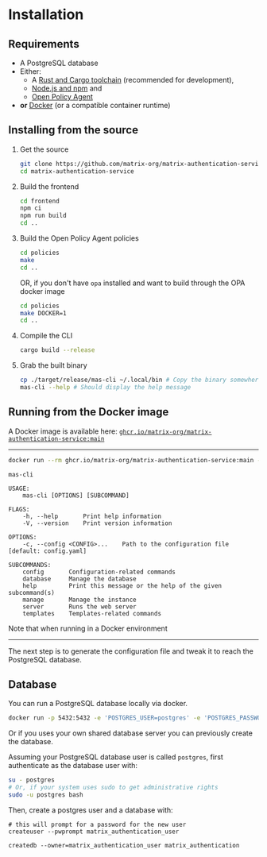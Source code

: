 # Installation

## Requirements

 - A PostgreSQL database
 - Either:
   - A [Rust and Cargo toolchain](https://www.rust-lang.org/learn/get-started) (recommended for development),
   - [Node.js and npm](https://nodejs.org/) and
   - [Open Policy Agent](https://www.openpolicyagent.org/docs/latest/#1-download-opa)
 - **or** [Docker](https://www.docker.com/get-started) (or a compatible container runtime)

## Installing from the source

1. Get the source
   ```sh
   git clone https://github.com/matrix-org/matrix-authentication-service.git
   cd matrix-authentication-service
   ```
1. Build the frontend
   ```sh
   cd frontend
   npm ci
   npm run build
   cd ..
   ```
1. Build the Open Policy Agent policies
   ```sh
   cd policies
   make
   cd ..
   ```
   OR, if you don't have `opa` installed and want to build through the OPA docker image
   ```sh
   cd policies
   make DOCKER=1
   cd ..
   ```
1. Compile the CLI
   ```sh
   cargo build --release
   ```
1. Grab the built binary
   ```sh
   cp ./target/release/mas-cli ~/.local/bin # Copy the binary somewhere in $PATH
   mas-cli --help # Should display the help message
   ```

## Running from the Docker image

A Docker image is available here: [`ghcr.io/matrix-org/matrix-authentication-service:main`](https://ghcr.io/matrix-org/matrix-authentication-service:main)

---

```sh
docker run --rm ghcr.io/matrix-org/matrix-authentication-service:main --help
```
```
mas-cli

USAGE:
    mas-cli [OPTIONS] [SUBCOMMAND]

FLAGS:
    -h, --help       Print help information
    -V, --version    Print version information

OPTIONS:
    -c, --config <CONFIG>...    Path to the configuration file [default: config.yaml]

SUBCOMMANDS:
    config       Configuration-related commands
    database     Manage the database
    help         Print this message or the help of the given subcommand(s)
    manage       Manage the instance
    server       Runs the web server
    templates    Templates-related commands
```

Note that when running in a Docker environment

---

The next step is to generate the configuration file and tweak it to reach the PostgreSQL database.

## Database

You can run a PostgreSQL database locally via docker.
```sh
docker run -p 5432:5432 -e 'POSTGRES_USER=postgres' -e 'POSTGRES_PASSWORD=postgres' -e 'POSTGRES_DATABASE=postgres' postgres
```

Or if you uses your own shared database server you can previously create the database.

Assuming your PostgreSQL database user is called `postgres`, first authenticate as the database user with:

```sh
su - postgres
# Or, if your system uses sudo to get administrative rights
sudo -u postgres bash
```

Then, create a postgres user and a database with:
```
# this will prompt for a password for the new user
createuser --pwprompt matrix_authentication_user

createdb --owner=matrix_authentication_user matrix_authentication
```
